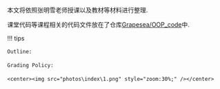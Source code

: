 本文将依照张明雪老师授课以及教材等材料进行整理.

课堂代码等课程相关的代码文件放在了仓库[Grapesea/OOP_code](https://github.com/Grapesea/OOP_code)中.

!!! tips

    Outline:

    Grading Policy:
    
    <center><img src="photos\index\1.png" style="zoom:30%;" /></center>